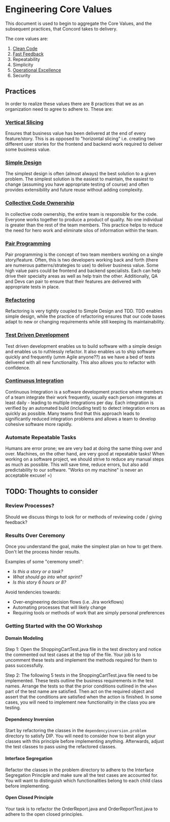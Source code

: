# Engineering Core Values

This document is used to begin to aggregate the Core Values, and the subsequent practices, that Concord takes to delivery.

The core values are:

1. [Clean Code](/corevalues/cleancode/cleancode.md)
2. [Fast Feedback](/corevalues/fastfeedback/fastfeedback.md)
3. Repeatability
4. Simplicity
5. [Operational Excellence](/corevalues/operationallyready/operationally-ready.md)
6. Security

## Practices

In order to realize these values there are 8 practices that we as an organization need to agree to adhere to. These are:

### [Vertical Slicing](practices/verticalSlicing/readme.md)

Ensures that business value has been delivered at the end of every feature/story. This is as opposed to "horizontal slicing" i.e. creating two different user stories for the frontend and backend work required to deliver some business value.

### [Simple Design](practices/simpleDesign/readme.md)

The simplest design is often (almost always) the best solution to a given problem. The simplest solution is the easiest to maintain, the easiest to change (assuming you have appropriate testing of course) and often provides extensibility and future reuse without adding complexity.

### [Collective Code Ownership](practices/collectiveCode/readme.md)

In collective code ownership, the entire team is responsible for the code. Everyone works together to produce a product of quality. No one individual is greater than the rest of the team members. This practice helps to reduce the need for hero work and eliminate silos of information within the team.

### [Pair Programming](practices/pairProgramming/readme.md)

Pair programming is the concept of two team members working on a single story/feature. Often, this is two developers working back and forth (there are numerous patterns/strategies to use) to deliver business value. Some high value pairs could be frontend and backend specialists. Each can help drive their specialty areas as well as help train the other. Additionally, QA and Devs can pair to ensure that their features are delivered with appropriate tests in place.

### [Refactoring](practices/refactoring/readme.md)

Refactoring is very tightly coupled to Simple Design and TDD. TDD enables simple design, while the practice of refactoring ensures that our code bases adapt to new or changing requirements while still keeping its maintainability.

### [Test Driven Development](practices/tdd/readme.md)

Test driven development enables us to build software with a simple design and enables us to ruthlessly refactor. It also enables us to ship software quickly and frequently (umm Agile anyone??) as we have a bed of tests delivered with all new functionality. This also allows you to refactor with confidence.

### [Continuous Integration](practices/cicd/readme.md)

Continuous Integration is a software development practice where members of a team integrate their work frequently, usually each person integrates at least daily - leading to multiple integrations per day. Each integration is verified by an automated build (including test) to detect integration errors as quickly as possible. Many teams find that this approach leads to significantly reduced integration problems and allows a team to develop cohesive software more rapidly.

### Automate Repeatable Tasks

Humans are error prone; we are very bad at doing the same thing over and over. Machines, on the other hand, are very good at repeatable tasks! When working on a software project, we should strive to reduce any manual steps as much as possible. This will save time, reduce errors, but also add predictability to our software. "Works on my machine" is never an acceptable excuse! =)

## TODO: Thoughts to consider

### Review Processes?

Should we discuss things to look for or methods of reviewing code / giving feedback?

### Results Over Ceremony

Once you understand the goal, make the simplest plan on how to get there. Don't let the process hinder results.

Examples of some "ceremony smell":

- *Is this a story or a task?*
- *What should go into what sprint?*
- *Is this story 6 hours or 8?*

Avoid tendencies towards:

- Over-engineering decision flows (i.e. Jira workflows)
- Automating processes that will likely change
- Requiring tools or methods of work that are simply personal preferences

### Getting Started with the OO Workshop

#### Domain Modeling

Step 1: Open the ShoppingCartTest.java file in the test directory and notice the commented out test cases at the top of the file.
Your job is to uncomment these tests and implement the methods required for them to pass successfully.

Step 2: The following 5 tests in the ShoppingCartTest.java file need to be implemented.
These tests outline the business requirements in the test names.
Arrange the tests so that the prior conditions outlined in the `when` part of the test name are satisfied.
Then act on the required object and assert that the conditions are satisfied when the action is finished.
In some cases, you will need to implement new functionality in the class you are testing.

#### Dependency Inversion

Start by refactoring the classes in the `dependencyinversion.problem` directory to satisfy DIP.
You will need to consider how to best align your classes with this principle before implementing anything.
Afterwards, adjust the test classes to pass using the refactored classes.

#### Interface Segregation

Refactor the classes in the problem directory to adhere to the Interface Segregation Principle and make sure all the test cases are accounted for.
You will want to distinguish which functionalities belong to each child class before implementing.

#### Open Closed Principle

Your task is to refactor the OrderReport.java and OrderReportTest.java to adhere to the open closed principles.
